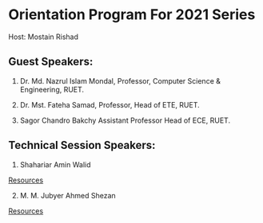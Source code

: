 # Orientation Program For 2021 Series

Host: Mostain Rishad

## Guest Speakers:

1. Dr. Md. Nazrul Islam Mondal, 
        Professor, 
        Computer Science & Engineering, RUET.

2. Dr. Mst. Fateha Samad, 
        Professor, 
        Head of ETE, RUET.

3. Sagor Chandro Bakchy
        Assistant Professor
        Head of ECE, RUET.


## Technical Session Speakers:

1. Shahariar Amin Walid

[Resources](./rcsc.pdf)

2. M. M. Jubyer Ahmed Shezan

[Resources](./Cybersecurity-awareness.pdf)

